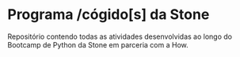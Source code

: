 # Programa /cógido[s] da Stone
Repositório contendo todas as atividades desenvolvidas ao longo do Bootcamp de Python da Stone em parceria com a How. 
